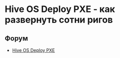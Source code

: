 # Hive OS Deploy PXE - как развернуть сотни ригов

## Форум
- <a href="https://forum.hiveos.farm/t/hive-os-deploy-pxe/12444">Hive OS Deploy PXE</a>
